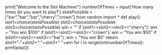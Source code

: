 print("Welcome to the Slot Machine!")
numberOfTimes = input('How many times do you want to play?')
slotsPossible = ["bar","bar","bar","cherry","crown"]
from random import *
def play():
    slot1=choice(slotsPossible)
    slot2=choice(slotsPossible)
    slot3=choice(slotsPossible)
    win = ""
    if (slot1==slot2==slot3=="cherry"):
        win = "You win $100"
    if (slot1==slot2==slot3=="crown"):
        win = "You win $50"
    if (slot1==slot2==slot3=="bar"):
        win = "You win $5"
    return slot1+":"+slot2+":"+slot3+" "+win
for i in range(int(numberOfTimes)):
    print(play())
